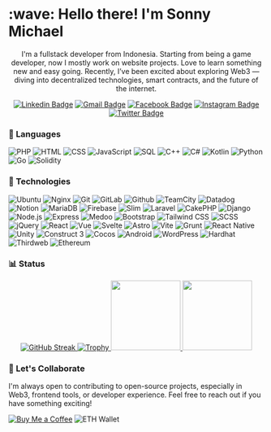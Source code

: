 <h1 align="left" id="macropower-title">:wave: Hello there! I'm Sonny Michael</h1>

<p align="center">
I'm a fullstack developer from Indonesia. Starting from being a game developer, now I mostly work on website projects. Love to learn something new and easy going. Recently, I’ve been excited about exploring Web3 — diving into decentralized technologies, smart contracts, and the future of the internet.
</p>

<div align="center">
  
[![Linkedin Badge](https://img.shields.io/badge/-isonnymichael-blue?style=flat-square&logo=linksys&logoColor=white&link=https://www.linkedin.com/in/sonny-michael-95723512a/)](https://www.linkedin.com/in/sonny-michael-95723512a/) [![Gmail Badge](https://img.shields.io/badge/-isonnymichael@gmail.com-c14438?style=flat-square&logo=Gmail&logoColor=white&link=mailto:isonnymichael@gmail.com)](mailto:isonnymichael@gmail.com) <!-- [![WA Badge](https://img.shields.io/badge/-WhatsApp-25d366?style=flat-square&logo=WhatsApp&logoColor=white&link=https://wa.me/6288216796221)](https://wa.me/6288216796221) -->  [![Facebook Badge](https://img.shields.io/badge/-isonnymichael-1877F2?style=flat-square&logo=Facebook&logoColor=white&link=https://www.facebook.com/iSonnyMichael/)](https://www.facebook.com/iSonnyMichael/) [![Instagram Badge](https://img.shields.io/badge/-isonnymichael-E4405F?style=flat-square&logo=Instagram&logoColor=white&link=https://www.instagram.com/isonnymichael/)](https://www.instagram.com/isonnymichael/) [![Twitter Badge](https://img.shields.io/badge/-isonnymichael-000000?style=flat-square&logo=X&logoColor=white&link=https://twitter.com/isonnymichael)](https://twitter.com/isonnymichael)
</div>

### 🧠 Languages

![PHP](https://img.shields.io/badge/-PHP-000?&logo=PHP)
![HTML](https://img.shields.io/badge/-HTML-000?&logo=HTML5)
![CSS](https://img.shields.io/badge/-CSS-000?&logo=CSS)
![JavaScript](https://img.shields.io/badge/-JavaScript-000?&logo=JavaScript)
![SQL](https://img.shields.io/badge/-SQL-000?&logo=MySQL)
![C++](https://img.shields.io/badge/-C++-000?&logo=c%2b%2b&logoColor=00599C)
![C#](https://img.shields.io/badge/-CS-000?&logo=c)
![Kotlin](https://img.shields.io/badge/-Kotlin-000?&logo=Kotlin)
![Python](https://img.shields.io/badge/-Python-000?&logo=Python)
![Go](https://img.shields.io/badge/-Go-000?&logo=go)
![Solidity](https://img.shields.io/badge/-Solidity-000?&logo=Solidity)

### 🧰 Technologies

![Ubuntu](https://img.shields.io/badge/-Ubuntu-000?&logo=ubuntu)
![Nginx](https://img.shields.io/badge/-NGINX-000?&logo=nginx)
![Git](https://img.shields.io/badge/-Git-000?&logo=git)
![GitLab](https://img.shields.io/badge/-GitLab-000?&logo=gitlab)
![Github](https://img.shields.io/badge/-Github-000?&logo=github)
![TeamCity](https://img.shields.io/badge/-TeamCity-000?&logo=teamcity)
![Datadog](https://img.shields.io/badge/-DataDog-000?&logo=datadog)
![Notion](https://img.shields.io/badge/-Notion-000?&logo=notion)
![MariaDB](https://img.shields.io/badge/-MariaDB-000?&logo=mariadb)
![Firebase](https://img.shields.io/badge/-Firebase-000?&logo=firebase)
![Slim](https://img.shields.io/badge/-Slim-000?&logo=packagist)
![Laravel](https://img.shields.io/badge/-Laravel-000?&logo=laravel)
![CakePHP](https://img.shields.io/badge/-CakePHP-000?&logo=cakephp)
![Django](https://img.shields.io/badge/-Django-000?&logo=django)
![Node.js](https://img.shields.io/badge/-Node.js-000?&logo=node.js)
![Express](https://img.shields.io/badge/-Express-000?&logo=express)
![Medoo](https://img.shields.io/badge/-Medoo-000?&logo=mamp)
![Bootstrap](https://img.shields.io/badge/-Bootstrap-000?&logo=bootstrap)
![Tailwind CSS](https://img.shields.io/badge/-Tailwind-000?&logo=tailwind-css)
![SCSS](https://img.shields.io/badge/-SCSS-000?&logo=sass)
![jQuery](https://img.shields.io/badge/-jQuery-000?&logo=jquery)
![React](https://img.shields.io/badge/-React-000?&logo=react)
![Vue](https://img.shields.io/badge/-Vue-000?&logo=vue.js)
![Svelte](https://img.shields.io/badge/-Svelte-000?&logo=svelte)
![Astro](https://img.shields.io/badge/-Astro-000?&logo=astro)
![Vite](https://img.shields.io/badge/-Vite-000?&logo=vite)
![Grunt](https://img.shields.io/badge/-Grunt-000?&logo=grunt)
![React Native](https://img.shields.io/badge/-ReactNative-000?&logo=react)
![Unity](https://img.shields.io/badge/-Unity-000?&logo=unity)
![Construct 3](https://img.shields.io/badge/-Construct%203-000?&logo=construct-3&logoColor=white)
![Cocos](https://img.shields.io/badge/-Cocos-000?&logo=cocos)
![Android](https://img.shields.io/badge/-Android-000?&logo=android)
![WordPress](https://img.shields.io/badge/-WordPress-000?&logo=wordpress)
![Hardhat](https://img.shields.io/badge/-Hardhat-000?&logo=redhat)
![Thirdweb](https://img.shields.io/badge/-Thirdweb%20SDK-000?&logo=three.js&logoColor=white)
![Ethereum](https://img.shields.io/badge/-Ethereum-000?&logo=ethereum)

### 📊 Status

<div align="center">
  <a href="https://github.com/isonnymichael?tab=repositories">
    <img src="https://streak-stats.demolab.com?user=isonnymichael&theme=tokyonight&hide_border=true" alt="GitHub Streak" />
  </a>

  <a href="https://github.com/isonnymichael?tab=repositories">
    <img src="https://github-profile-trophy.vercel.app/?username=isonnymichael&theme=tokyonight&no-frame=true&rank=SECRET,SSS,SS,S,AAA,AA,A" alt="Trophy" />
  </a>

  <a href="https://github.com/isonnymichael?tab=repositories">
    <img height="137px" src="https://github-readme-stats.vercel.app/api?username=isonnymichael&hide_title=true&hide_border=true&show_icons=true&include_all_commits=true&count_private=true&line_height=21&theme=tokyonight&rank_icon=github" />
  </a>

  <img height="137px" src="https://github-readme-stats.vercel.app/api/top-langs/?username=isonnymichael&hide=html&hide_title=true&hide_border=true&layout=compact&langs_count=6&exclude_repo=comp426,Redventures-Movie-Quotes&icon_color=fff&theme=tokyonight" />
</div>

### 🤝 Let's Collaborate

I'm always open to contributing to open-source projects, especially in Web3, frontend tools, or developer experience. Feel free to reach out if you have something exciting!

[![Buy Me a Coffee](https://img.shields.io/badge/☕️-Buy%20Me%20a%20Coffee-FFDD00?style=flat-square&logo=buy-me-a-coffee&logoColor=black)](https://www.buymeacoffee.com/isonnymichael)
![ETH Wallet](https://img.shields.io/badge/ETH-0x2B36425Aa21B034045876853DaA93f82f1357116-3c3c3d?style=flat-square&logo=ethereum&logoColor=white)

